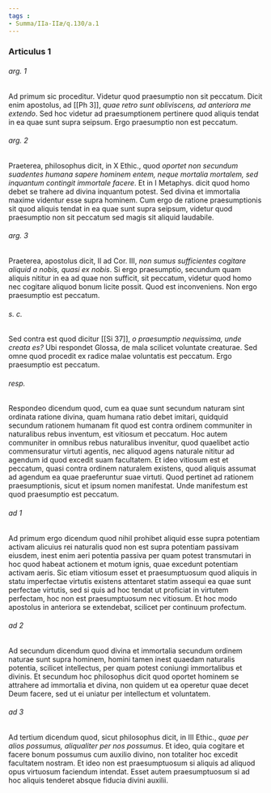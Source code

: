 ```yaml
---
tags : 
- Summa/IIa-IIæ/q.130/a.1
---
```


### Articulus 1

###### arg. 1
Ad primum sic proceditur. Videtur quod praesumptio non sit peccatum. Dicit enim apostolus, ad [[Ph 3]], *quae retro sunt obliviscens, ad anteriora me extendo*. Sed hoc videtur ad praesumptionem pertinere quod aliquis tendat in ea quae sunt supra seipsum. Ergo praesumptio non est peccatum.

###### arg. 2
Praeterea, philosophus dicit, in X Ethic., quod *oportet non secundum suadentes humana sapere hominem entem, neque mortalia mortalem, sed inquantum contingit immortale facere*. Et in I Metaphys. dicit quod homo debet se trahere ad divina inquantum potest. Sed divina et immortalia maxime videntur esse supra hominem. Cum ergo de ratione praesumptionis sit quod aliquis tendat in ea quae sunt supra seipsum, videtur quod praesumptio non sit peccatum sed magis sit aliquid laudabile.

###### arg. 3
Praeterea, apostolus dicit, II ad Cor. III, *non sumus sufficientes cogitare aliquid a nobis, quasi ex nobis*. Si ergo praesumptio, secundum quam aliquis nititur in ea ad quae non sufficit, sit peccatum, videtur quod homo nec cogitare aliquod bonum licite possit. Quod est inconveniens. Non ergo praesumptio est peccatum.

###### s. c.
Sed contra est quod dicitur [[Si 37]], *o praesumptio nequissima, unde creata es?* Ubi respondet Glossa, de mala scilicet voluntate creaturae. Sed omne quod procedit ex radice malae voluntatis est peccatum. Ergo praesumptio est peccatum.

###### resp.
Respondeo dicendum quod, cum ea quae sunt secundum naturam sint ordinata ratione divina, quam humana ratio debet imitari, quidquid secundum rationem humanam fit quod est contra ordinem communiter in naturalibus rebus inventum, est vitiosum et peccatum. Hoc autem communiter in omnibus rebus naturalibus invenitur, quod quaelibet actio commensuratur virtuti agentis, nec aliquod agens naturale nititur ad agendum id quod excedit suam facultatem. Et ideo vitiosum est et peccatum, quasi contra ordinem naturalem existens, quod aliquis assumat ad agendum ea quae praeferuntur suae virtuti. Quod pertinet ad rationem praesumptionis, sicut et ipsum nomen manifestat. Unde manifestum est quod praesumptio est peccatum.

###### ad 1
Ad primum ergo dicendum quod nihil prohibet aliquid esse supra potentiam activam alicuius rei naturalis quod non est supra potentiam passivam eiusdem, inest enim aeri potentia passiva per quam potest transmutari in hoc quod habeat actionem et motum ignis, quae excedunt potentiam activam aeris. Sic etiam vitiosum esset et praesumptuosum quod aliquis in statu imperfectae virtutis existens attentaret statim assequi ea quae sunt perfectae virtutis, sed si quis ad hoc tendat ut proficiat in virtutem perfectam, hoc non est praesumptuosum nec vitiosum. Et hoc modo apostolus in anteriora se extendebat, scilicet per continuum profectum.

###### ad 2
Ad secundum dicendum quod divina et immortalia secundum ordinem naturae sunt supra hominem, homini tamen inest quaedam naturalis potentia, scilicet intellectus, per quam potest coniungi immortalibus et divinis. Et secundum hoc philosophus dicit quod oportet hominem se attrahere ad immortalia et divina, non quidem ut ea operetur quae decet Deum facere, sed ut ei uniatur per intellectum et voluntatem.

###### ad 3
Ad tertium dicendum quod, sicut philosophus dicit, in III Ethic., *quae per alios possumus, aliqualiter per nos possumus*. Et ideo, quia cogitare et facere bonum possumus cum auxilio divino, non totaliter hoc excedit facultatem nostram. Et ideo non est praesumptuosum si aliquis ad aliquod opus virtuosum faciendum intendat. Esset autem praesumptuosum si ad hoc aliquis tenderet absque fiducia divini auxilii.

